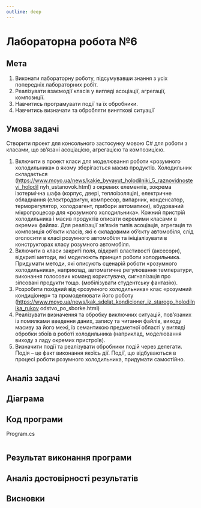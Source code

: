 ```yaml
---
outline: deep
---
```


# Лабораторна робота №6

## Мета

1. Виконати лабораторну роботу, підсумувавши знання з усіх попередніх
   лабораторних робіт.
2. Реалізувати взаємодії класів у вигляді асоціації, агрегації, композиції.
3. Навчитись програмувати події та їх обробники.
4. Навчитись визначати та обробляти виняткові ситуації

## Умова задачі

Створити проект для консольного застосунку мовою C# для роботи з класами, що
зв’язані асоціацією, агрегацією та композицією.

1. Включити в проект класи для моделювання роботи «розумного холодильника»
   в якому зберігається масив продуктів. Холодильник складається
   (https://www.moyo.ua/news/kakie_byvayut_holodilniki_5_raznovidnosteyi_holodil
   nyh_ustanovok.html) з окремих елементів, зокрема ізотермічна шафа (корпус,
   двері, теплоізоляція), електричне обладнання (електродвигун, компресор,
   випарник, конденсатор, терморегулятор, холодоагент, прибори автоматики),
   вбудований мікропроцесор для «розумного холодильника». Кожний пристрій
   холодильника і масив продуктів описати окремими класами в окремих файлах. Для реалізації зв’язків типів асоціація, агрегація та композиція об’єкти класів,
   які є складовими об’єкту автомобіля, слід оголосити в класі розумного
   автомобіля та ініціалізувати в конструкторах класу розумного автомобіля.
2. Включити в класи закриті поля, відкриті властивості (аксесори), відкриті
   методи, які моделюють принцип роботи холодильника. Придумати методи, які
   описують сценарій роботи «розумного холодильника», наприклад, автоматичне
   регулювання температури, виконання голосових команд користувача,
   сигналізація про зіпсовані продукти тощо. (мобілізувати студентську
   фантазію).
3. Розробити похідний від «розумного холодильника» клас «розумний
   кондиціонер» та промоделювати його роботу
   (https://www.moyo.ua/news/kak_sdelat_kondicioner_iz_starogo_holodilnika_rukov
   odstvo_po_sborke.html)
4. Реалізувати визначення та обробку виключних ситуацій, пов’язаних із
   помилками введення даних, запису та читання файлів, виходу масиву за його
   межі, із семантикою предметної області у вигляді обробки збоїв в роботі
   холодильника (наприклад, моделювання виходу з ладу окремих пристроїв).
5. Визначити події та реалізувати обробники подій через делегати. Подія – це факт
   виконання якоїсь дії. Події, що відбуваються в процесі роботи розумного
   холодильника, придумати самостійно.

## Аналіз задачі

## Діаграма

## Код програми

Program.cs

```cs

```

## Результат виконання програми

## Аналіз достовірності результатів

## Висновки
